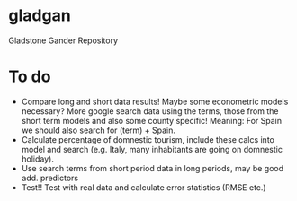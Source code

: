 # gladgan
Gladstone Gander Repository

# To do

  * Compare long and short data results! Maybe some econometric models necessary? More google search data using the terms, those from the short term models and also some county specific! Meaning: For Spain we should also search for (term) + Spain. 
  * Calculate percentage of domnestic tourism, include these calcs into model and search (e.g. Italy, many inhabitants are going on domnestic holiday).
  * Use search terms from short period data in long periods, may be good add. predictors
  * Test!! Test with real data and calculate error statistics (RMSE etc.)